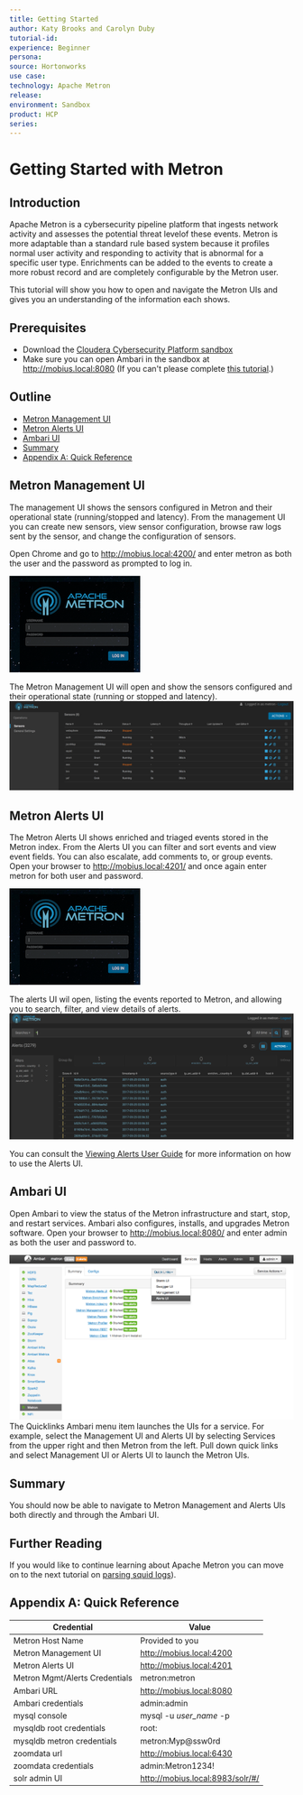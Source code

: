 ```yaml
---
title: Getting Started
author: Katy Brooks and Carolyn Duby
tutorial-id:
experience: Beginner
persona:
source: Hortonworks
use case: 
technology: Apache Metron
release: 
environment: Sandbox
product: HCP
series: 
---
```


# Getting Started with Metron

## Introduction

Apache Metron is a cybersecurity pipeline platform that ingests network activity and assesses the potential threat levelof these events. Metron is more adaptable than a standard rule based system because it profiles normal user activity and responding to activity that is abnormal for a specific user type. Enrichments can be added to the events to create a more robust record and are completely configurable by the Metron user.

This tutorial will show you how to open and navigate the Metron UIs and gives you an understanding of the information each shows.

## Prerequisites

- Download the [Cloudera Cybersecurity Platform sandbox](http://needlink.com)
- Make sure you can open Ambari in the sandbox at http://mobius.local:8080 (If you can't please complete [this tutorial](../HostNameSetup/tutorial.md).)

## Outline

- [Metron Management UI](#metron-management-ui)
- [Metron Alerts UI](#metron-alerts-ui)
- [Ambari UI](#ambari-ui)
- [Summary](#summary)
- [Appendix A: Quick Reference](#appendix-a-quick-reference)

## Metron Management UI

The management UI shows the sensors configured in Metron and their operational state (running/stopped and latency). From the management UI you can create new sensors, view sensor configuration, browse raw logs sent by the sensor, and change the configuration of sensors.

Open Chrome and go to http://mobius.local:4200/ and enter metron as both the user and the password as prompted to log in.

![Metron Login Screen](assets/metron_login.png)

The Metron Management UI will open and show the sensors configured and their operational state (running or stopped and latency).
![Metron Management Screen](assets/metron_management.png)

## Metron Alerts UI

The Metron Alerts UI shows enriched and triaged events stored in the Metron index. From the Alerts UI you can filter and sort events and view event fields. You can also escalate, add comments to, or group events. Open your browser to http://mobius.local:4201/ and once again enter metron for both user and password.

![Metron Login Screen](assets/metron_login.png)

The alerts UI wil open, listing the events reported to Metron, and allowing you to search, filter, and view details of alerts.
![Metron Alerts Screen](assets/metron_alerts.png)

You can consult the [Viewing Alerts User Guide](https://docs.hortonworks.com/HDPDocuments/HCP1/HCP-1.6.1/user-guide/content/viewing_alerts.html) for more information on how to use the Alerts UI.

## Ambari UI

Open Ambari to view the status of the Metron infrastructure and start, stop, and restart services. Ambari also configures, installs, and upgrades Metron software. Open your browser to http://mobius.local:8080/ and enter admin as both the user and password to.

![Ambari Screen](assets/ambari.png)
The Quicklinks Ambari menu item launches the UIs for a service. For example, select the Management UI and Alerts UI by selecting Services from the upper right and then Metron from the left. Pull down quick links and select Management UI or Alerts UI to launch the Metron UIs.

## Summary

You should now be able to navigate to Metron Management and Alerts UIs both directly and through the Ambari UI.

## Further Reading

If you would like to continue learning about Apache Metron you can move on to the next tutorial on [parsing squid logs](../02_ParsingSquid/tutorial.md)).

## Appendix A: Quick Reference

|Credential| Value |
|--|--|
|Metron Host Name  | Provided to you  |
|Metron Management UI|http://mobius.local:4200|
|Metron Alerts UI|http://mobius.local:4201|
|Metron Mgmt/Alerts Credentials|metron:metron|
|Ambari URL|http://mobius.local:8080|
|Ambari credentials|admin:admin|
|mysql console|mysql -u *user_name* -p|
|mysqldb root credentials|root:|
|mysqldb metron credentials|metron:Myp@ssw0rd |
|zoomdata url|http://mobius.local:6430|
|zoomdata credentials|admin:Metron1234!|
|solr admin UI|http://mobius.local:8983/solr/#/|
